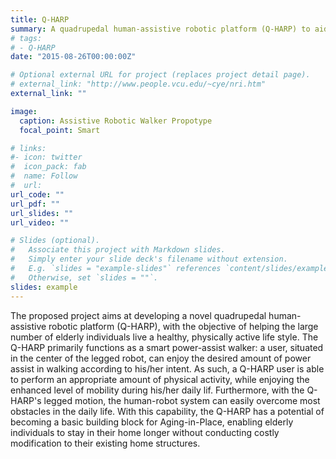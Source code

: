```yaml
---
title: Q-HARP
summary: A quadrupedal human-assistive robotic platform (Q-HARP) to aid the elderly for safe walking.
# tags:
# - Q-HARP
date: "2015-08-26T00:00:00Z"

# Optional external URL for project (replaces project detail page).
# external_link: "http://www.people.vcu.edu/~cye/nri.htm"
external_link: ""

image:
  caption: Assistive Robotic Walker Propotype
  focal_point: Smart

# links:
#- icon: twitter
#  icon_pack: fab
#  name: Follow
#  url:
url_code: ""
url_pdf: ""
url_slides: ""
url_video: ""

# Slides (optional).
#   Associate this project with Markdown slides.
#   Simply enter your slide deck's filename without extension.
#   E.g. `slides = "example-slides"` references `content/slides/example-slides.md`.
#   Otherwise, set `slides = ""`.
slides: example
---
```


The proposed project aims at developing a novel quadrupedal human-assistive robotic platform (Q-HARP), with the objective of helping the large number of elderly individuals live a healthy, physically active life style. The Q-HARP primarily functions as a smart power-assist walker: a user, situated in the center of the legged robot, can enjoy the desired amount of power assist in walking according to his/her intent. As such, a Q-HARP user is able to perform an appropriate amount of physical activity, while enjoying the enhanced level of mobility during his/her daily lif. Furthermore, with the Q-HARP's legged motion, the human-robot system can easily overcome most obstacles in the daily life. With this capability, the Q-HARP has a potential of becoming a basic building block for Aging-in-Place, enabling elderly individuals to stay in their home longer without conducting costly modification to their existing home structures.
